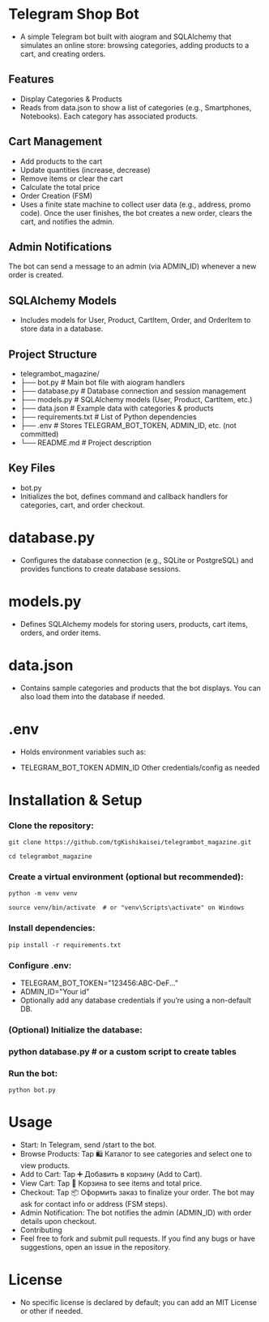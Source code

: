# Telegram Shop Bot
- A simple Telegram bot built with aiogram and SQLAlchemy that simulates an online store: browsing categories, adding products to a cart, and creating orders.

## Features
- Display Categories & Products
- Reads from data.json to show a list of categories (e.g., Smartphones, Notebooks). Each category has associated products.

## Cart Management

- Add products to the cart
- Update quantities (increase, decrease)
- Remove items or clear the cart
- Calculate the total price 
- Order Creation (FSM)
- Uses a finite state machine to collect user data (e.g., address, promo code). Once the user finishes, the bot creates a new order, clears the cart, and notifies the admin.

## Admin Notifications
The bot can send a message to an admin (via ADMIN_ID) whenever a new order is created.

## SQLAlchemy Models
- Includes models for User, Product, CartItem, Order, and OrderItem to store data in a database.

## Project Structure
- telegrambot_magazine/
- ├── bot.py            # Main bot file with aiogram handlers
- ├── database.py       # Database connection and session management
- ├── models.py         # SQLAlchemy models (User, Product, CartItem, etc.)
- ├── data.json         # Example data with categories & products
- ├── requirements.txt  # List of Python dependencies
- ├── .env              # Stores TELEGRAM_BOT_TOKEN, ADMIN_ID, etc. (not committed)
- └── README.md         # Project description

## Key Files
- bot.py
- Initializes the bot, defines command and callback handlers for categories, cart, and order checkout.

# database.py
- Configures the database connection (e.g., SQLite or PostgreSQL) and provides functions to create database sessions.

# models.py
- Defines SQLAlchemy models for storing users, products, cart items, orders, and order items.

# data.json
- Contains sample categories and products that the bot displays. You can also load them into the database if needed.

# .env
- Holds environment variables such as:

- TELEGRAM_BOT_TOKEN
ADMIN_ID
Other credentials/config as needed

# Installation & Setup
### Clone the repository:

    git clone https://github.com/tgKishikaisei/telegrambot_magazine.git

    cd telegrambot_magazine

### Create a virtual environment (optional but recommended):

    python -m venv venv
    
    source venv/bin/activate  # or "venv\Scripts\activate" on Windows

### Install dependencies:

    pip install -r requirements.txt

### Configure .env:


- TELEGRAM_BOT_TOKEN="123456:ABC-DeF..."
- ADMIN_ID="Your id"
- Optionally add any database credentials if you’re using a non-default DB.

### (Optional) Initialize the database:


### python database.py  # or a custom script to create tables
### Run the bot:


    python bot.py
# Usage
- Start: In Telegram, send /start to the bot. 
- Browse Products: Tap 🛍️ Каталог to see categories and select one to view products. 
- Add to Cart: Tap ➕ Добавить в корзину (Add to Cart). 
- View Cart: Tap 🛒 Корзина to see items and total price. 
- Checkout: Tap 📦 Оформить заказ to finalize your order. The bot may ask for contact info or address (FSM steps). 
- Admin Notification: The bot notifies the admin (ADMIN_ID) with order details upon checkout. 
- Contributing 
- Feel free to fork and submit pull requests. If you find any bugs or have suggestions, open an issue in the repository.

# License
- No specific license is declared by default; you can add an MIT License or other if needed.

